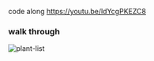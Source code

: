 code along
https://youtu.be/ldYcgPKEZC8

### walk through
![plant-list](https://user-images.githubusercontent.com/56774880/150396646-ad89aa82-922b-4730-b03e-151cf35026b3.gif)
